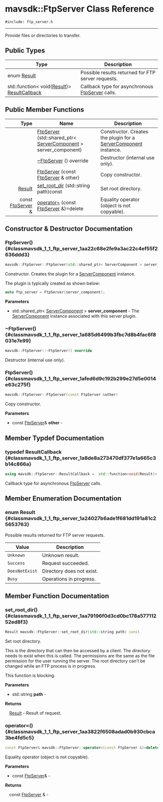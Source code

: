 # mavsdk::FtpServer Class Reference
`#include: ftp_server.h`

----


Provide files or directories to transfer. 


## Public Types


Type | Description
--- | ---
enum [Result](#classmavsdk_1_1_ftp_server_1a24027b6ade1f681dd191a81c25653763) | Possible results returned for FTP server requests.
std::function< void([Result](classmavsdk_1_1_ftp_server.md#classmavsdk_1_1_ftp_server_1a24027b6ade1f681dd191a81c25653763))> [ResultCallback](#classmavsdk_1_1_ftp_server_1a8de8a273470df377e1a665c3b14c866a) | Callback type for asynchronous [FtpServer](classmavsdk_1_1_ftp_server.md) calls.

## Public Member Functions


Type | Name | Description
---: | --- | ---
&nbsp; | [FtpServer](#classmavsdk_1_1_ftp_server_1aa22c68e2fe9a3ac22c4ef55f2636ddd3) (std::shared_ptr< [ServerComponent](classmavsdk_1_1_server_component.md) > server_component) | Constructor. Creates the plugin for a [ServerComponent](classmavsdk_1_1_server_component.md) instance.
&nbsp; | [~FtpServer](#classmavsdk_1_1_ftp_server_1a685d6499b3fbc7d8b4fac6f8031e7e99) () override | Destructor (internal use only).
&nbsp; | [FtpServer](#classmavsdk_1_1_ftp_server_1afed6d9c192b299e27d5e0014e63c275f) (const [FtpServer](classmavsdk_1_1_ftp_server.md) & other) | Copy constructor.
[Result](classmavsdk_1_1_ftp_server.md#classmavsdk_1_1_ftp_server_1a24027b6ade1f681dd191a81c25653763) | [set_root_dir](#classmavsdk_1_1_ftp_server_1aa79196f0d3cd0bc178a57711252ed8f3) (std::string path)const | Set root directory.
const [FtpServer](classmavsdk_1_1_ftp_server.md) & | [operator=](#classmavsdk_1_1_ftp_server_1aa3822f6508adad0b930cbca3be4fd5c5) (const [FtpServer](classmavsdk_1_1_ftp_server.md) &)=delete | Equality operator (object is not copyable).


## Constructor & Destructor Documentation


### FtpServer() {#classmavsdk_1_1_ftp_server_1aa22c68e2fe9a3ac22c4ef55f2636ddd3}
```cpp
mavsdk::FtpServer::FtpServer(std::shared_ptr< ServerComponent > server_component)
```


Constructor. Creates the plugin for a [ServerComponent](classmavsdk_1_1_server_component.md) instance.

The plugin is typically created as shown below: 

```cpp
auto ftp_server = FtpServer(server_component);
```

**Parameters**

* std::shared_ptr< [ServerComponent](classmavsdk_1_1_server_component.md) > **server_component** - The [ServerComponent](classmavsdk_1_1_server_component.md) instance associated with this server plugin.

### ~FtpServer() {#classmavsdk_1_1_ftp_server_1a685d6499b3fbc7d8b4fac6f8031e7e99}
```cpp
mavsdk::FtpServer::~FtpServer() override
```


Destructor (internal use only).


### FtpServer() {#classmavsdk_1_1_ftp_server_1afed6d9c192b299e27d5e0014e63c275f}
```cpp
mavsdk::FtpServer::FtpServer(const FtpServer &other)
```


Copy constructor.


**Parameters**

* const [FtpServer](classmavsdk_1_1_ftp_server.md)& **other** - 

## Member Typdef Documentation


### typedef ResultCallback {#classmavsdk_1_1_ftp_server_1a8de8a273470df377e1a665c3b14c866a}

```cpp
using mavsdk::FtpServer::ResultCallback =  std::function<void(Result)>
```


Callback type for asynchronous [FtpServer](classmavsdk_1_1_ftp_server.md) calls.


## Member Enumeration Documentation


### enum Result {#classmavsdk_1_1_ftp_server_1a24027b6ade1f681dd191a81c25653763}


Possible results returned for FTP server requests.


Value | Description
--- | ---
<span id="classmavsdk_1_1_ftp_server_1a24027b6ade1f681dd191a81c25653763a88183b946cc5f0e8c96b2e66e1c74a7e"></span> `Unknown` | Unknown result. 
<span id="classmavsdk_1_1_ftp_server_1a24027b6ade1f681dd191a81c25653763a505a83f220c02df2f85c3810cd9ceb38"></span> `Success` | Request succeeded. 
<span id="classmavsdk_1_1_ftp_server_1a24027b6ade1f681dd191a81c25653763ac47c93cf49de211bba5d62d65225f128"></span> `DoesNotExist` | Directory does not exist. 
<span id="classmavsdk_1_1_ftp_server_1a24027b6ade1f681dd191a81c25653763ad8a942ef2b04672adfafef0ad817a407"></span> `Busy` | Operations in progress. 

## Member Function Documentation


### set_root_dir() {#classmavsdk_1_1_ftp_server_1aa79196f0d3cd0bc178a57711252ed8f3}
```cpp
Result mavsdk::FtpServer::set_root_dir(std::string path) const
```


Set root directory.

This is the directory that can then be accessed by a client. The directory needs to exist when this is called. The permissions are the same as the file permission for the user running the server. The root directory can't be changed while an FTP process is in progress.


This function is blocking.

**Parameters**

* std::string **path** - 

**Returns**

&emsp;[Result](classmavsdk_1_1_ftp_server.md#classmavsdk_1_1_ftp_server_1a24027b6ade1f681dd191a81c25653763) - Result of request.

### operator=() {#classmavsdk_1_1_ftp_server_1aa3822f6508adad0b930cbca3be4fd5c5}
```cpp
const FtpServer& mavsdk::FtpServer::operator=(const FtpServer &)=delete
```


Equality operator (object is not copyable).


**Parameters**

* const [FtpServer](classmavsdk_1_1_ftp_server.md)&  - 

**Returns**

&emsp;const [FtpServer](classmavsdk_1_1_ftp_server.md) & - 